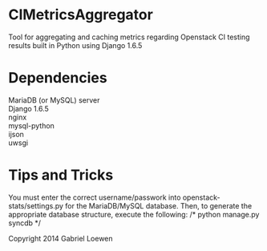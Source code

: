 CIMetricsAggregator
===================

Tool for aggregating and caching metrics regarding Openstack CI testing results built in Python using Django 1.6.5

Dependencies
============
MariaDB (or MySQL) server<br />
Django 1.6.5<br />
nginx<br />
mysql-python<br />
ijson<br />
uwsgi

Tips and Tricks
===============
You must enter the correct username/passwork into openstack-stats/settings.py for the MariaDB/MySQL database.  Then, to generate the appropriate database structure, execute the following:
/*
   python manage.py syncdb
*/

Copyright 2014 Gabriel Loewen
